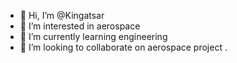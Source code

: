 - 👋 Hi, I’m @Kingatsar
- 👀 I’m interested in aerospace
- 🌱 I’m currently learning engineering
- 💞️ I’m looking to collaborate on aerospace project
.

<!---
Kingatsar/Kingatsar is a ✨ special ✨ repository because its `README.md` (this file) appears on your GitHub profile.
You can click the Preview link to take a look at your changes.
--->
